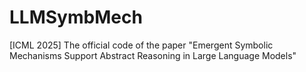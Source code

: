 # LLMSymbMech
[ICML 2025] The official code of the paper "Emergent Symbolic Mechanisms Support Abstract Reasoning in Large Language Models"
